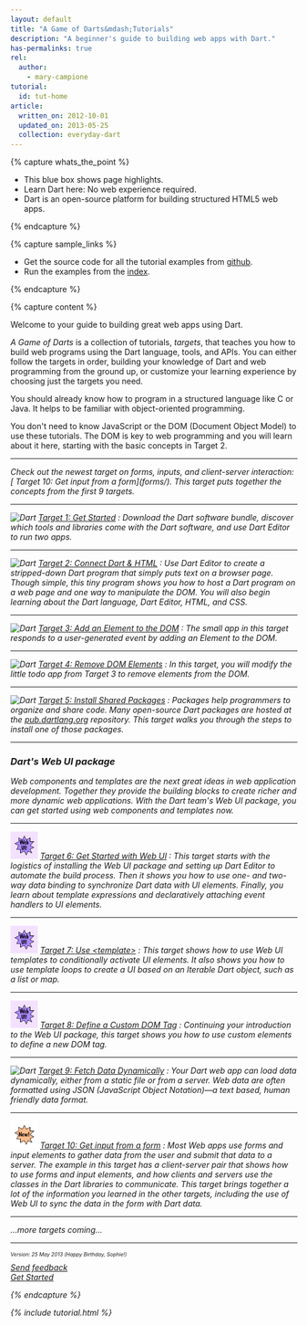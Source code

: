 ```yaml
---
layout: default
title: "A Game of Darts&mdash;Tutorials"
description: "A beginner's guide to building web apps with Dart."
has-permalinks: true
rel:
  author:
    - mary-campione
tutorial:
  id: tut-home
article:
  written_on: 2012-10-01
  updated_on: 2013-05-25
  collection: everyday-dart
---
```


{% capture whats_the_point %}

* This blue box shows page highlights.
* Learn Dart here: No web experience required.
* Dart is an open-source platform for building structured HTML5 web apps.

{% endcapture %}

{% capture sample_links %}

<ul>
  <li>
    Get the source code for all the tutorial examples from
    <a href="https://github.com/dart-lang/dart-tutorials-samples"
       target="_blank">github</a>.
  </li>

  <li>
    Run the examples from the
    <a href="http://dart-lang.github.com/dart-tutorials-samples/"
       target="_blank">index</a>.
  </li>
</ul>

{% endcapture %}

{% capture content %}

Welcome to 
your guide to building great web apps using Dart.

*A Game of Darts* is a collection of tutorials, _targets_,
that teaches you how to build web programs
using the Dart language, tools, and APIs.
You can either follow the targets in order,
building your knowledge of Dart and web programming
from the ground up,
or customize your learning experience by
choosing just the targets you need.

You should already know how to program in a structured language
like C or Java.
It helps to be familiar with object-oriented programming.

You don't need to know JavaScript or the DOM
(Document Object Model) to use these tutorials.
The DOM is key to web programming
and you will learn about it here,
starting with the basic concepts in Target 2.

<hr>

<div id="target-group" markdown="1">
<i class="icon-star"> Check out the newest target on forms,
inputs, and client-server interaction:
[ Target 10: Get input from a form](forms/).
This target puts together the concepts from the first 9 targets.
</div>

<hr>

<img src="/imgs/Dart_Logo_21.png" width="21" height="21" alt="Dart"> [ Target 1: Get Started](get-started/)
: Download the Dart software bundle,
discover which tools and libraries come with the Dart software,
and use Dart Editor to run two apps.

<hr>

<img src="/imgs/Dart_Logo_21.png" width="21" height="21" alt="Dart"> [ Target 2: Connect Dart &amp; HTML](connect-dart-html/)
: Use Dart Editor to create
a stripped-down Dart program
that simply puts text on a browser page.
Though simple,
this tiny program
shows you how to host a Dart program on a web page
and one way to manipulate the DOM.
You will also begin learning about the Dart language,
Dart Editor, HTML, and CSS.

<hr>

<img src="/imgs/Dart_Logo_21.png" width="21" height="21" alt="Dart"> [ Target 3: Add an Element to the DOM](add-elements/)
: The small app in this target
responds to a user-generated event
by adding an Element to the DOM.

<hr>

<img src="/imgs/Dart_Logo_21.png" width="21" height="21" alt="Dart"> [ Target 4: Remove DOM Elements](remove-elements/)
: In this target,
you will modify the little todo app from Target 3
to remove elements from the DOM.

<hr>

<img src="/imgs/Dart_Logo_21.png" width="21" height="21" alt="Dart"> [ Target 5: Install Shared Packages](packages/)
: Packages help programmers to organize and share code.
Many open-source Dart packages are hosted at the
<a href="http://pub.dartlang.org/">pub.dartlang.org</a>
repository.
This target walks you through the steps to install one of those packages.

<hr>

<div id="target-group" markdown="1">
<h3> <i class="icon-magic"> </i> Dart's Web UI package</h3>
Web components and templates
are the next great ideas in web application development.
Together they provide the building blocks to
create richer and more dynamic web applications.
With the Dart team's Web UI package,
you can get started using web components and templates now.

<hr>

<img src="web-ui-icon.png" width="48" height="48"> [ Target 6: Get Started with Web UI](web-ui/)
: This target starts with the logistics
of installing the Web UI package and
setting up Dart Editor to automate the build process.
Then it shows you how to use one- and two- way data binding
to synchronize Dart data with UI elements.
Finally, you learn about template expressions
and declaratively attaching event handlers to UI elements.

<hr>

<img src="web-ui-icon.png" width="48" height="48"> [ Target 7: Use &lt;template&gt;](templates/)
: This target shows how to use Web UI templates
to conditionally activate UI elements.
It also shows you how to use template loops to
create a UI based on an Iterable Dart object, such as a list or map.
<hr>

<img src="web-ui-icon.png" width="48" height="48"> [ Target 8: Define a Custom DOM Tag](custom-elements/)
: Continuing your introduction to the Web UI package,
this target shows you how to use custom elements to
define a new DOM tag.

</div>
<hr>

<img src="/imgs/Dart_Logo_21.png" width="21" height="21" alt="Dart"> [ Target 9: Fetch Data Dynamically](fetchdata/)
: Your Dart web app can load data dynamically,
either from a static file or from a server.
Web data are often formatted using JSON (JavaScript Object Notation)&mdash;a
text based, human friendly data format.

<hr>

<img src="new-icon.png" width="48" height="48" alt="Dart"> [ Target 10: Get input from a form](forms/)
: Most Web apps use forms and input elements to 
gather data from the user and submit that data to a server.
The example in this target has a client-server pair
that shows how to use forms and input elements,
and how clients and servers use the classes
in the Dart libraries to communicate.
This target brings together a lot of the information you learned in
the other targets, including the use of Web UI to sync
the data in the form with Dart data.

<div>
  <hr>
  <div class="row">
    <div class="span1">
    <font size="24">
    <i class="icon-bullhorn"> </i>
    </font>
    </div>
    <div class="span8">
...more targets coming...
    </div>
  </div>
<hr>
</div>

<div class="row">
  <div class="span3">
  <p style="font-size:xx-small">Version: 25 May 2013 (Happy Birthday, Sophie!)</p>
  </div>
  <div class="span3">
<a href="http://code.google.com/p/dart/issues/entry?template=Tutorial%20feedback"
 target="_blank">
<i class="icon-comment"> </i>
Send feedback
</a>
  </div>
  <div class="span3">
  <a href="/docs/tutorials/get-started/" class="pull-right">Get Started <i class="icon-chevron-right"> </i></a>
  </div>
</div>

{% endcapture %}

{% include tutorial.html %}
